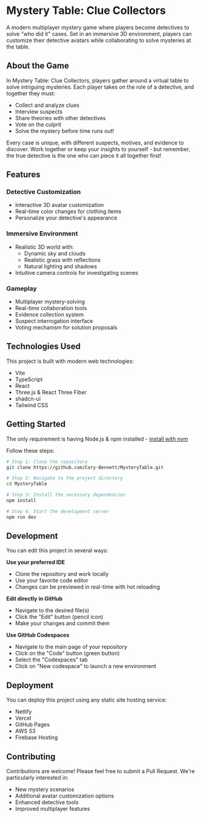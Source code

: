 # Mystery Table: Clue Collectors

A modern multiplayer mystery game where players become detectives to solve "who did it" cases. Set in an immersive 3D environment, players can customize their detective avatars while collaborating to solve mysteries at the table.

## About the Game

In Mystery Table: Clue Collectors, players gather around a virtual table to solve intriguing mysteries. Each player takes on the role of a detective, and together they must:

- Collect and analyze clues
- Interview suspects
- Share theories with other detectives
- Vote on the culprit
- Solve the mystery before time runs out!

Every case is unique, with different suspects, motives, and evidence to discover. Work together or keep your insights to yourself - but remember, the true detective is the one who can piece it all together first!

## Features

### Detective Customization
- Interactive 3D avatar customization
- Real-time color changes for clothing items
- Personalize your detective's appearance

### Immersive Environment
- Realistic 3D world with:
  - Dynamic sky and clouds
  - Realistic grass with reflections
  - Natural lighting and shadows
- Intuitive camera controls for investigating scenes

### Gameplay
- Multiplayer mystery-solving
- Real-time collaboration tools
- Evidence collection system
- Suspect interrogation interface
- Voting mechanism for solution proposals

## Technologies Used

This project is built with modern web technologies:

- Vite
- TypeScript
- React
- Three.js & React Three Fiber
- shadcn-ui
- Tailwind CSS

## Getting Started

The only requirement is having Node.js & npm installed - [install with nvm](https://github.com/nvm-sh/nvm#installing-and-updating)

Follow these steps:

```sh
# Step 1: Clone the repository
git clone https://github.com/Cory-Bennett/MysteryTable.git

# Step 2: Navigate to the project directory
cd MysteryTable

# Step 3: Install the necessary dependencies
npm install

# Step 4: Start the development server
npm run dev
```

## Development

You can edit this project in several ways:

**Use your preferred IDE**
- Clone the repository and work locally
- Use your favorite code editor
- Changes can be previewed in real-time with hot reloading

**Edit directly in GitHub**
- Navigate to the desired file(s)
- Click the "Edit" button (pencil icon)
- Make your changes and commit them

**Use GitHub Codespaces**
- Navigate to the main page of your repository
- Click on the "Code" button (green button)
- Select the "Codespaces" tab
- Click on "New codespace" to launch a new environment

## Deployment

You can deploy this project using any static site hosting service:

- Netlify
- Vercel
- GitHub Pages
- AWS S3
- Firebase Hosting

## Contributing

Contributions are welcome! Please feel free to submit a Pull Request. We're particularly interested in:
- New mystery scenarios
- Additional avatar customization options
- Enhanced detective tools
- Improved multiplayer features